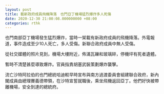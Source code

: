 ```yaml
---
layout: post
title: 載新政府成員飛機降落　也門亞丁機場猛烈爆炸多人死傷
date: 2020-12-30 21:00:08.000000000 +08:00
categories: rthk
---
```


也門南部亞丁機場發生猛烈爆炸，當時一架載有新政府成員的飛機降落。外電報道，事件造成至少10人死亡，多人受傷。新聯合政府成員中無人受傷。

從社交媒體的照片見到，機場大樓附近，佈滿瓦礫和玻璃碎，停機坪有死者遺體。

暫時不清楚甚麼導致爆炸。官員指責胡塞武裝策劃爆炸襲擊。

流亡沙特阿拉伯的也門總統哈迪較早時宣布與南方過渡委員會組建聯合政府，新內閣成員由總理賽義德帶領，在沙特宣誓就職後，乘坐飛機返回亞丁。他們好快被帶離機場，安全到達的總統府。
